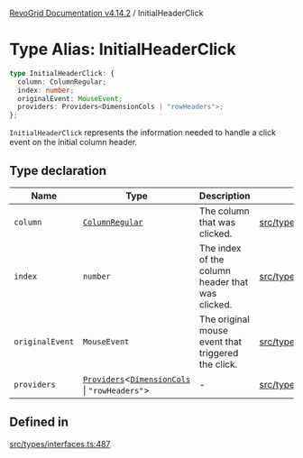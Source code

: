 [RevoGrid Documentation v4.14.2](README.md) / InitialHeaderClick

# Type Alias: InitialHeaderClick

```ts
type InitialHeaderClick: {
  column: ColumnRegular;
  index: number;
  originalEvent: MouseEvent;
  providers: Providers<DimensionCols | "rowHeaders">;
};
```

`InitialHeaderClick` represents the information needed to handle a click
event on the initial column header.

## Type declaration

| Name | Type | Description | Defined in |
| ------ | ------ | ------ | ------ |
| `column` | [`ColumnRegular`](Interface.ColumnRegular.md) | The column that was clicked. | [src/types/interfaces.ts:499](https://github.com/revolist/revogrid/blob/29f379095274a66a187c28b49fe0e1fb4170d3ea/src/types/interfaces.ts#L499) |
| `index` | `number` | The index of the column header that was clicked. | [src/types/interfaces.ts:491](https://github.com/revolist/revogrid/blob/29f379095274a66a187c28b49fe0e1fb4170d3ea/src/types/interfaces.ts#L491) |
| `originalEvent` | `MouseEvent` | The original mouse event that triggered the click. | [src/types/interfaces.ts:495](https://github.com/revolist/revogrid/blob/29f379095274a66a187c28b49fe0e1fb4170d3ea/src/types/interfaces.ts#L495) |
| `providers` | [`Providers`](TypeAlias.Providers.md)\<[`DimensionCols`](TypeAlias.DimensionCols.md) \| `"rowHeaders"`\> | - | [src/types/interfaces.ts:500](https://github.com/revolist/revogrid/blob/29f379095274a66a187c28b49fe0e1fb4170d3ea/src/types/interfaces.ts#L500) |

## Defined in

[src/types/interfaces.ts:487](https://github.com/revolist/revogrid/blob/29f379095274a66a187c28b49fe0e1fb4170d3ea/src/types/interfaces.ts#L487)
